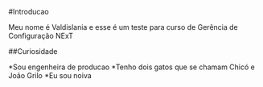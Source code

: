 #Introducao

Meu nome é Valdislania e esse é um teste para curso de
Gerência de Configuração NExT

##Curiosidade

*Sou engenheira de producao
*Tenho dois gatos que se chamam Chicó e João Grilo
*Eu sou noiva